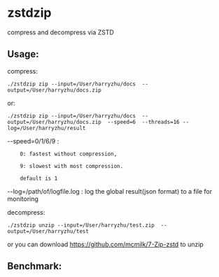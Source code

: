 # zstdzip
compress and decompress via ZSTD

## Usage:
compress:

`
./zstdzip zip --input=/User/harryzhu/docs  --output=/User/harryzhu/docs.zip
`

or:

`
./zstdzip zip --input=/User/harryzhu/docs  --output=/User/harryzhu/docs.zip  --speed=6  --threads=16 --log=/User/harryzhu/result
`

--speed=0/1/6/9 : 

        0: fastest without compression, 
        
        9: slowest with most compression. 

        default is 1

--log=/path/of/logfile.log : log the global result(json format) to a file for monitoring 

decompress:

`
./zstdzip unzip --input=/User/harryzhu/test.zip  --output=/User/harryzhu/test
`


or you can download https://github.com/mcmilk/7-Zip-zstd to unzip


## Benchmark:
